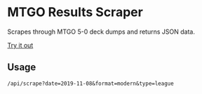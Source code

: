# MTGO Results Scraper

Scrapes through MTGO 5-0 deck dumps and returns JSON data.

[Try it out](https://mtgo-results-scraper.herokuapp.com/api/scrape?date=2019-11-08&format=modern&type=league)

## Usage

`/api/scrape?date=2019-11-08&format=modern&type=league`

